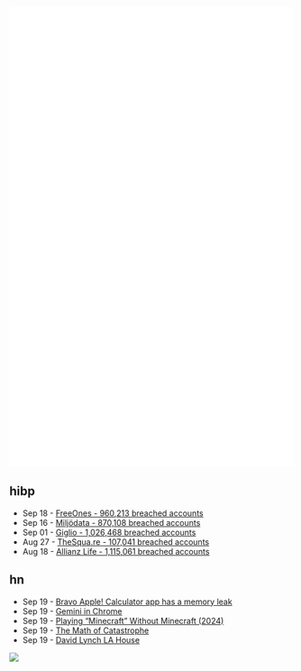 ![Metrics](https://raw.githubusercontent.com/phixion/phixion/master/metrics.svg)

## hibp

<!--
for https://github.com/phixion/phixion/blob/main/.github/workflows/feeds.yml
-->
<!--START_SECTION:haveibeenpwnd-->
- Sep 18 - [FreeOnes - 960,213 breached accounts](https://haveibeenpwned.com/Breach/FreeOnes)
- Sep 16 - [Miljödata - 870,108 breached accounts](https://haveibeenpwned.com/Breach/Miljodata)
- Sep 01 - [Giglio - 1,026,468 breached accounts](https://haveibeenpwned.com/Breach/Giglio)
- Aug 27 - [TheSqua.re - 107,041 breached accounts](https://haveibeenpwned.com/Breach/TheSquare)
- Aug 18 - [Allianz Life - 1,115,061 breached accounts](https://haveibeenpwned.com/Breach/AllianzLife)
<!--END_SECTION:haveibeenpwnd-->

## hn

<!--
for https://github.com/phixion/phixion/blob/main/.github/workflows/feeds.yml
-->
<!--START_SECTION:hn-->
- Sep 19 - [Bravo Apple! Calculator app has a memory leak](https://xcancel.com/neogoose_btw/status/1968757466570621251)
- Sep 19 - [Gemini in Chrome](https://gemini.google/overview/gemini-in-chrome/)
- Sep 19 - [Playing “Minecraft” Without Minecraft (2024)](https://lenowo.org/viewtopic.php?t=5)
- Sep 19 - [The Math of Catastrophe](https://www.quantamagazine.org/the-math-of-climate-change-tipping-points-20250915/)
- Sep 19 - [David Lynch LA House](https://www.wallpaper.com/design-interiors/david-lynch-house-los-angeles-for-sale)
<!--END_SECTION:hn-->

<!--
for https://yhype.me
-->
![](https://hit.yhype.me/github/profile?user_id=13013670)
